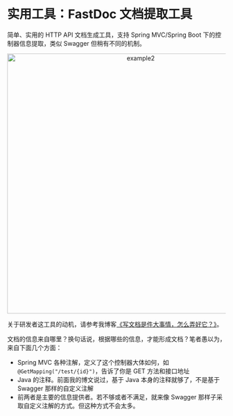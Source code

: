 # 实用工具：FastDoc 文档提取工具
简单、实用的 HTTP API 文档生成工具，支持 Spring MVC/Spring Boot 下的控制器信息提取，类似 Swagger 但稍有不同的机制。 

<div align="center"><img src="https://img-blog.csdnimg.cn/b974ab686fa246228fdac278e9f1b091.png" alt="example2" width="600" /></div>


关于研发者这工具的动机，请参考我博客[《写文档是件大事情，怎么弄好它？》](https://zhangxin.blog.csdn.net/article/details/127632794)。

文档的信息来自哪里？换句话说，根据哪些的信息，才能形成文档？笔者愚以为，来自下面几个方面：

- Spring MVC 各种注解，定义了这个控制器大体如何，如 `@GetMapping("/test/{id}")`，告诉了你是 GET 方法和接口地址
- Java 的注释。前面我的博文说过，基于 Java 本身的注释就够了，不是基于 Swagger 那样的自定义注解
- 前两者是主要的信息提供者。若不够或者不满足，就来像 Swagger 那样子采取自定义注解的方式。但这种方式不会太多。